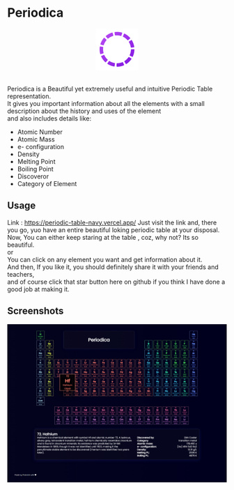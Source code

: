 # Periodica
<p align="center"><img src="icons8-inactive-state-96.png" ></p><br>
Periodica is a Beautiful yet extremely useful and intuitive Periodic Table representation.<br>
It gives you important information about all the elements with a small description about the history and uses of the element <br>
and also includes details like:
<ul>
<li>Atomic Number</li>
<li>Atomic Mass</li>
<li>e- configuration</li>
<li>Density</li>
<li>Melting Point</li>
<li>Boiling Point</li>
<li>Discoveror</li>
<li>Category of Element</li>
</ul>

## Usage
Link : https://periodic-table-navy.vercel.app/
Just visit the link and, there you go, yuo have an entire beautiful loking periodic table at your disposal. <br>
Now, You can either keep staring at the table , coz, why not? Its so beautiful.<br>
or <br>
You can click on any element you want and get information about it.<br>
And then, If you like it, you should definitely share it with your friends and teachers,<br>
and of course click that star button here on github if you think I have done a good job at making it.<br>

## Screenshots

<img src="snip.jpeg">

